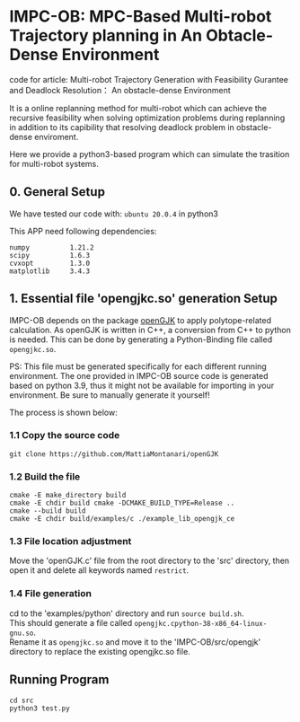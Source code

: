 # IMPC-OB: MPC-Based Multi-robot Trajectory planning in An Obtacle-Dense Environment
code for article: Multi-robot Trajectory Generation with Feasibility Gurantee and Deadlock Resolution： An obstacle-dense Environment

It is a online replanning method for multi-robot which can achieve the recursive feasibility when solving optimization problems during replanning in addition to its capibility that resolving deadlock problem in obstacle-dense enviroment.

Here we provide a python3-based program which can simulate the trasition for multi-robot systems. 

## 0. General Setup

We have tested our code with:
`ubuntu 20.0.4`
in python3

This APP need following dependencies:
```
numpy          1.21.2
scipy          1.6.3
cvxopt         1.3.0
matplotlib     3.4.3
```

## 1. Essential file 'opengjkc.so' generation Setup
IMPC-OB depends on the package [openGJK](https://github.com/MattiaMontanari/openGJK#getting-started) to apply polytope-related calculation. As openGJK is written in C++, a conversion from C++ to python is needed. This can be done by generating a Python-Binding file called `opengjkc.so`.

PS: This file must be generated specifically for each different running environment. The one provided in IMPC-OB source code is generated based on python 3.9, thus it might not be available for importing in your environment. Be sure to manually generate it yourself!

The process is shown below:
### 1.1 Copy the source code  
    git clone https://github.com/MattiaMontanari/openGJK  
### 1.2 Build the file  
    cmake -E make_directory build  
    cmake -E chdir build cmake -DCMAKE_BUILD_TYPE=Release ..   
    cmake --build build  
    cmake -E chdir build/examples/c ./example_lib_opengjk_ce  
### 1.3 File location adjustment  
Move the 'openGJK.c' file from the root directory to the 'src' directory, then open it and delete all keywords named `restrict`.  
### 1.4 File generation  
cd to the 'examples/python' directory and run ```source build.sh```.  
This should generate a file called `opengjkc.cpython-38-x86_64-linux-gnu.so`.  
Rename it as `opengjkc.so` and move it to the 'IMPC-OB/src/opengjk' directory to replace the existing opengjkc.so file.  


## Running Program
```
cd src
python3 test.py
```
